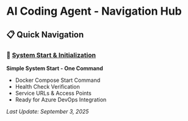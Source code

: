 # AI Coding Agent - Navigation Hub

## 📋 Quick Navigation

### 🚀 [System Start & Initialization](./AgentsMd/Initialisierung/Agents.md)
**Simple System Start - One Command**
- Docker Compose Start Command
- Health Check Verification
- Service URLs & Access Points
- Ready for Azure DevOps Integration


*Last Update: September 3, 2025*

